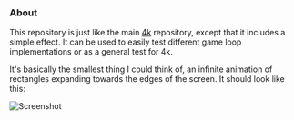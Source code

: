 
### About

This repository is just like the main [4k][] repository, except that it includes
a simple effect. It can be used to easily test different game loop
implementations or as a general test for 4k.

It's basically the smallest thing I could think of, an infinite
animation of rectangles expanding towards the edges of the screen.
It should look like this:

![Screenshot](https://raw.github.com/Beluki/4k-Example/master/Screenshot/Screenshot.png)

[4k]: https://github.com/Beluki/4k

